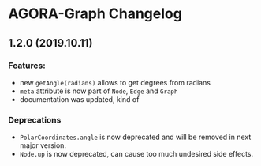 # AGORA-Graph Changelog

## 1.2.0 (2019.10.11)

### Features:

- new `getAngle(radians)` allows to get degrees from radians
- `meta` attribute is now part of `Node`, `Edge` and `Graph`
- documentation was updated, kind of

### Deprecations

- `PolarCoordinates.angle` is now deprecated and will be removed in next major version.
- `Node.up` is now deprecated, can cause too much undesired side effects.
